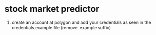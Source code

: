 # stock market predictor

1. create an account at polygon and add your credentials as seen in the credentials.example file (remove .example suffix)